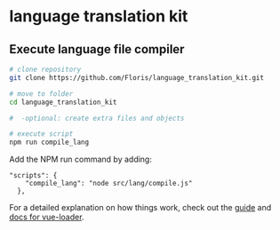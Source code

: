 # language translation kit

## Execute language file compiler

``` bash
# clone repository
git clone https://github.com/Floris/language_translation_kit.git

# move to folder
cd language_translation_kit

#  -optional: create extra files and objects

# execute script
npm run compile_lang

```

Add the NPM run command by adding:

```
"scripts": {
    "compile_lang": "node src/lang/compile.js"
  },
```

For a detailed explanation on how things work, check out the [guide](http://vuejs-templates.github.io/webpack/) and [docs for vue-loader](http://vuejs.github.io/vue-loader).

